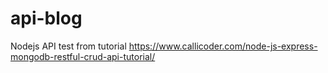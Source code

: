 # api-blog
Nodejs API test from tutorial
https://www.callicoder.com/node-js-express-mongodb-restful-crud-api-tutorial/
